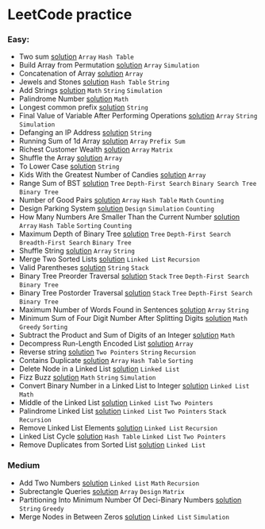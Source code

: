 # LeetCode practice


### Easy:

- Two sum [solution](1-two-sum/1-two-sum.java) `Array` `Hash Table`
- Build Array from Permutation [solution](1920-build-array-from-permutation/1920-build-array-from-permutation.java) `Array` `Simulation`
- Concatenation of Array [solution](1929-concatenation-of-array/1929-concatenation-of-array.java) `Array`
- Jewels and Stones [solution](771-jewels-and-stones/771-jewels-and-stones.java) `Hash Table` `String`
- Add Strings [solution](415-add-strings/415-add-strings.java) `Math` `String` `Simulation`
- Palindrome Number [solution](9-palindrome-number/9-palindrome-number.java) `Math`
- Longest common prefix [solution](14-longest-common-prefix/14-longest-common-prefix.java) `String`
- Final Value of Variable After Performing Operations [solution](2011-final-value-of-variable-after-performing-operations/2011-final-value-of-variable-after-performing-operations.java) `Array` `String` `Simulation`
- Defanging an IP Address [solution](1108-defanging-an-ip-address/1108-defanging-an-ip-address.java) `String`
- Running Sum of 1d Array [solution](1480-running-sum-of-1d-array/1480-running-sum-of-1d-array.java) `Array` `Prefix Sum`
- Richest Customer Wealth [solution](1672-richest-customer-wealth/1672-richest-customer-wealth.java) `Array` `Matrix`
- Shuffle the Array [solution](1470-shuffle-the-array/1470-shuffle-the-array.java) `Array`
- To Lower Case [solution](709-to-lower-case/709-to-lower-case.java) `String`
- Kids With the Greatest Number of Candies [solution](1431-kids-with-the-greatest-number-of-candies/1431-kids-with-the-greatest-number-of-candies.java) `Array`
- Range Sum of BST [solution](938-range-sum-of-bst/938-range-sum-of-bst.java) `Tree` `Depth-First Search` `Binary Search Tree` `Binary Tree`
- Number of Good Pairs [solution](1512-number-of-good-pairs/1512-number-of-good-pairs.java) `Array` `Hash Table` `Math` `Counting`
- Design Parking System [solution](1603-design-parking-system/1603-design-parking-system.java) `Design` `Simulation` `Counting`
- How Many Numbers Are Smaller Than the Current Number [solution](1365-how-many-numbers-are-smaller-than-the-current-number/1365-how-many-numbers-are-smaller-than-the-current-number.java) `Array` `Hash Table` `Sorting` `Counting`
- Maximum Depth of Binary Tree [solution](104-maximum-depth-of-binary-tree/104-maximum-depth-of-binary-tree.java) `Tree` `Depth-First Search` `Breadth-First Search` `Binary Tree`
- Shuffle String [solution](1528-shuffle-string/1528-shuffle-string.java) `Array` `String`
- Merge Two Sorted Lists [solution](21-merge-two-sorted-lists/21-merge-two-sorted-lists.java) `Linked List` `Recursion`
- Valid Parentheses [solution](20-valid-parentheses/20-valid-parentheses.java) `String` `Stack`
- Binary Tree Preorder Traversal [solution](144-binary-tree-preorder-traversal/144-binary-tree-preorder-traversal.java) `Stack` `Tree` `Depth-First Search` `Binary Tree`
- Binary Tree Postorder Traversal [solution](145-binary-tree-postorder-traversal/145-binary-tree-postorder-traversal.java) `Stack` `Tree` `Depth-First Search` `Binary Tree`
- Maximum Number of Words Found in Sentences [solution](2114-maximum-number-of-words-found-in-sentences/2114-maximum-number-of-words-found-in-sentences.java) `Array` `String`
- Minimum Sum of Four Digit Number After Splitting Digits [solution](2160-minimum-sum-of-four-digit-number-after-splitting-digits/2160-minimum-sum-of-four-digit-number-after-splitting-digits.java) `Math` `Greedy` `Sorting`
- Subtract the Product and Sum of Digits of an Integer [solution](1281-subtract-the-product-and-sum-of-digits-of-an-integer/1281-subtract-the-product-and-sum-of-digits-of-an-integer.java) `Math`
- Decompress Run-Length Encoded List [solution](1313-decompress-run-length-encoded-list/1313-decompress-run-length-encoded-list.java) `Array`
- Reverse string [solution](344-reverse-string/344-reverse-string.java) `Two Pointers` `String` `Recursion`
- Contains Duplicate [solution](217-contains-duplicate/217-contains-duplicate.java) `Array` `Hash Table` `Sorting`
- Delete Node in a Linked List [solution](237-delete-node-in-a-linked-list/237-delete-node-in-a-linked-list.java) `Linked List`
- Fizz Buzz [solution](412-fizz-buzz/412-fizz-buzz.java) `Math` `String` `Simulation`
- Convert Binary Number in a Linked List to Integer [solution](1290-convert-binary-number-in-a-linked-list-to-integer/1290-convert-binary-number-in-a-linked-list-to-integer.java) `Linked List` `Math`
- Middle of the Linked List [solution](876-middle-of-the-linked-list/876-middle-of-the-linked-list.java) `Linked List` `Two Pointers`
- Palindrome Linked List [solution](234-palindrome-linked-list/234-palindrome-linked-list.java) `Linked List` `Two Pointers` `Stack` `Recursion`
- Remove Linked List Elements [solution](203-remove-linked-list-elements/203-remove-linked-list-elements.java) `Linked List` `Recursion`
- Linked List Cycle [solution](141-linked-list-cycle/141-linked-list-cycle.java) `Hash Table` `Linked List` `Two Pointers`
- Remove Duplicates from Sorted List [solution](83-remove-duplicates-from-sorted-list/83-remove-duplicates-from-sorted-list.java) `Linked List`

### Medium

- Add Two Numbers [solution](2-add-two-numbers/2-add-two-numbers.java) `Linked List` `Math` `Recursion`
- Subrectangle Queries [solution](1476-subrectangle-queries/1476-subrectangle-queries.java) `Array` `Design` `Matrix`
- Partitioning Into Minimum Number Of Deci-Binary Numbers [solution](1689-partitioning-into-minimum-number-of-deci-binary-numbers/1689-partitioning-into-minimum-number-of-deci-binary-numbers.java) `String` `Greedy`
- Merge Nodes in Between Zeros [solution](21-merge-two-sorted-lists/21-merge-two-sorted-lists.java) `Linked List` `Simulation`
